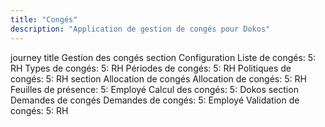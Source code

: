 ```yaml
---
title: "Congés"
description: "Application de gestion de congés pour Dokos"
---
```


<mermaid>
journey
    title Gestion des congés
    section Configuration
      Liste de congés: 5: RH
      Types de congés: 5: RH
      Périodes de congés: 5: RH
      Politiques de congés: 5: RH
    section Allocation de congés
    	Allocation de congés: 5: RH
      Feuilles de présence: 5: Employé
      Calcul des congés: 5: Dokos
    section Demandes de congés
     Demandes de congés: 5: Employé
     Validation de congés: 5: RH
</mermaid>